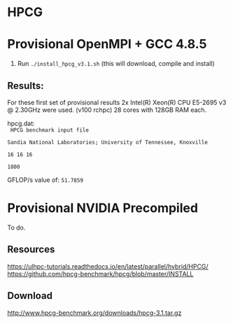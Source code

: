 # HPCG

# Provisional OpenMPI + GCC 4.8.5

1. Run <code>./install_hpcg_v3.1.sh</code> (this will download, compile and install)

## Results:
For these first set of provisional results 2x Intel(R) Xeon(R) CPU E5-2695 v3 @ 2.30GHz were used. (v100 rchpc)
28 cores with 128GB RAM each.

hpcg.dat:\
<code>
HPCG benchmark input file\
Sandia National Laboratories; University of Tennessee, Knoxville\
16 16 16\
1800
</code>

GFLOP/s value of: `51.7859`

# Provisional NVIDIA Precompiled

To do.

## Resources
https://ulhpc-tutorials.readthedocs.io/en/latest/parallel/hybrid/HPCG/
https://github.com/hpcg-benchmark/hpcg/blob/master/INSTALL

## Download
http://www.hpcg-benchmark.org/downloads/hpcg-3.1.tar.gz